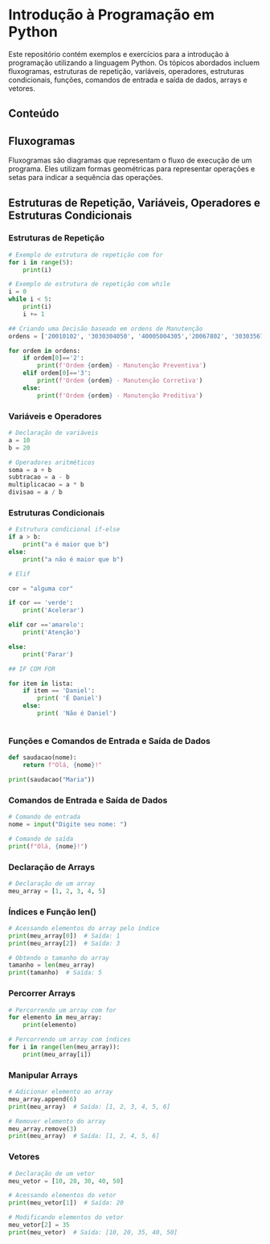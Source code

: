 # Introdução à Programação em Python

Este repositório contém exemplos e exercícios para a introdução à programação utilizando a linguagem Python. Os tópicos abordados incluem fluxogramas, estruturas de repetição, variáveis, operadores, estruturas condicionais, funções, comandos de entrada e saída de dados, arrays e vetores.

## Conteúdo

## Fluxogramas

Fluxogramas são diagramas que representam o fluxo de execução de um programa. Eles utilizam formas geométricas para representar operações e setas para indicar a sequência das operações.

## Estruturas de Repetição, Variáveis, Operadores e Estruturas Condicionais

### Estruturas de Repetição

```python
# Exemplo de estrutura de repetição com for
for i in range(5):
    print(i)

# Exemplo de estrutura de repetição com while
i = 0
while i < 5:
    print(i)
    i += 1

## Criando uma Decisão baseado em ordens de Manutenção
ordens = ['20010102', '3030304050', '40005004305','20067802', '3030356750', '40005005675', '3030304050', '24505004305', '30067802', '4030356750']

for ordem in ordens:
    if ordem[0]=='2':
        print(f'Ordem {ordem} - Manutenção Preventiva')
    elif ordem[0]=='3':
        print(f'Ordem {ordem} - Manutenção Corretiva')
    else:
        print(f'Ordem {ordem} - Manutenção Preditiva')
```

### Variáveis e Operadores
```python
# Declaração de variáveis
a = 10
b = 20

# Operadores aritméticos
soma = a + b
subtracao = a - b
multiplicacao = a * b
divisao = a / b
```
### Estruturas Condicionais

```python
# Estrutura condicional if-else
if a > b:
    print("a é maior que b")
else:
    print("a não é maior que b")

# Elif

cor = "alguma cor"

if cor == 'verde':
    print('Acelerar')

elif cor =='amarelo':
    print('Atenção')

else:
    print('Parar')

## IF COM FOR

for item in lista:
    if item == 'Daniel':
        print( 'É Daniel')
    else:
        print( 'Não é Daniel')



```
### Funções e Comandos de Entrada e Saída de Dados

```python
def saudacao(nome):
    return f"Olá, {nome}!"

print(saudacao("Maria"))

```
### Comandos de Entrada e Saída de Dados


```python
# Comando de entrada
nome = input("Digite seu nome: ")

# Comando de saída
print(f"Olá, {nome}!")

```

### Declaração de Arrays

```python
# Declaração de um array
meu_array = [1, 2, 3, 4, 5]

```
### Índices e Função len()

```python
# Acessando elementos do array pelo índice
print(meu_array[0])  # Saída: 1
print(meu_array[2])  # Saída: 3

# Obtendo o tamanho do array
tamanho = len(meu_array)
print(tamanho)  # Saída: 5

```
### Percorrer Arrays

```python
# Percorrendo um array com for
for elemento in meu_array:
    print(elemento)

# Percorrendo um array com índices
for i in range(len(meu_array)):
    print(meu_array[i])

```
### Manipular Arrays
```python
# Adicionar elemento ao array
meu_array.append(6)
print(meu_array)  # Saída: [1, 2, 3, 4, 5, 6]

# Remover elemento do array
meu_array.remove(3)
print(meu_array)  # Saída: [1, 2, 4, 5, 6]

```
### Vetores
```python
# Declaração de um vetor
meu_vetor = [10, 20, 30, 40, 50]

# Acessando elementos do vetor
print(meu_vetor[1])  # Saída: 20

# Modificando elementos do vetor
meu_vetor[2] = 35
print(meu_vetor)  # Saída: [10, 20, 35, 40, 50]

```
